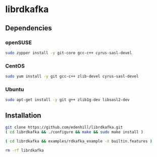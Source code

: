 # librdkafka

## Dependencies

### openSUSE

```sh
sudo zypper install -y git-core gcc-c++ cyrus-sasl-devel
```

### CentOS

```sh
sudo yum install -y git gcc-c++ zlib-devel cyrus-sasl-devel
```

### Ubuntu

```sh
sudo apt-get install -y git g++ zlib1g-dev libsasl2-dev
```

## Installation

```sh
git clone https://github.com/edenhill/librdkafka.git
( cd librdkafka && ./configure && make && sudo make install )
```

```sh
( cd librdkafka && examples/rdkafka_example -X builtin.features )
```

```sh
rm -rf librdkafka
```
